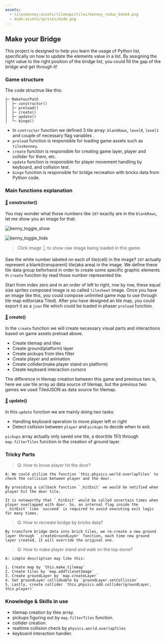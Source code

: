```yaml
---
assets: 
  - tileskenney:assets/tilemaps/tiles/kenney_redux_64x64.png
  - dude:assets/sprites/dude.png
---
```


## Make your Bridge

This project is designed to help you learn the usage of Python list, specifically on how to update the elements value in a list.
By assigning the right value to the right position of the bridge list, you could fill the gap of the bridge and get through it!

### Game structure

The code structrue like this:

```
├─ MakeYourPath
│  ├─ constructor()
│  ├─ preload()
│  ├─ create()
│  ├─ update()
│  └─ bingo()
```

- In `contructor` function we defined 3 tile array: `blankRows`, `level0`, `level1` and couple of necessary flag variables .
- `preload` function is responsible for loading game assets such as `tileskenney`.
- `create` function is responsible for creating game layer, player and collider for them, etc.
- `update` function is responsible for player movement handling by keyboard, and collision test.
- `bingo` function is responsible for bridge recreation with bricks data from Python code.

### Main functions explanation

#### [🍭](#/disclosure?line=5) constructor()

You may wonder what those numbers like `107` exactly are in the `blankRows`, let me show you an image for that:

![kenny_toggle_show](games/code/kenney_with_index_md.png)

![kenny_toggle_hide](games/code/kenney_redux_64x64_clip.png)

> Click image 👆 to show raw image being loaded in this game.

Saw the white number labeled on each of tile(cell) in the image? `107` actually represent a blank(transparent) tile(aka area) in the image. We define these tile data group beforhand in order to create some specific graphic elements in `create` function by read those number represented tile.

Start from index zero and in an order of left to right, row by row, these equal size sprites composed image is so called `tilesheet` image. Once you have an image like this, you could compose unlimited game map to use through tile map editor(aka Tiled). After you have designed an tile map, you could export it as a `json` file which could be loaded in phaser `preload` function.

#### [🍭](#/disclosure?line=116) create()

In the `create` function we will create necessary visual parts and interactions based on game assets preload above.

- Create tilemap and tiles
- Create ground(platform) layer
- Create pickups from tiles filter
- Create player and animation
- Create collider(make player stand on platform)
- Cteate keyboard interaction cursors

The difference in tilemap creation between this game and previous two is, here we use tile array as data source of tilemap, but the previous two games we used TiledJSON as data source for tilemap.

#### [🍭](#/disclosure?line=132) update()

In this `update` function we are mainly doing two tasks:

- Handling keyboard operation to move player left or right
- Detect collision between `player` and `pickups` to decide when to exit.

`pickups` array actually only saved one tile, a door(tile 151) through `map.filterTiles` function in the creation of ground layer.

### Tricky Parts

> Q: How to know player hit the door?

```
A: We could utilize the function `this.physics.world.overlapTiles` to check the collision between player and the door. 

By providing a callback function `_hitExit` we would be notified when player hit the door tile. 

It is noteworthy that `_hitExit` would be called uncertain times when player overlapped with door. So, an internal flag inside the `_hitExit` like `succeed` is required to avoid executing exit logic for many times.
```

> Q: How to recreate bridge by bricks data?

```
By transform bridge data into brick tiles, we re-create a new ground layer through `_createGroundLayer` function, each time new ground layer created, it will override the original one.
```

> Q: How to make player stand and walk on the top stone?

```
A: simple description may like this:

1. Create map by `this.make.tilemap`
2. Create tiles by `map.addTilesetImage`
3. Create groundLayer by `map.createLayer`
4. Set groundLayer collideable by `groundLayer.setCollision`
5. Lastly, create collider `this.physics.add.collider(groundLayer, this.player)`
```

### Knowledge & Skills in use

- tilemap creation by tiles array.
- pickups figuring out by `map.filterTiles` function.
- collider creation.
- realtime collision check by `physics.world.overlapTiles`
- keyboard interaction handler.